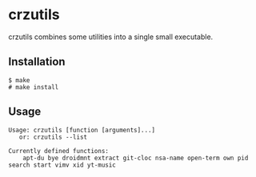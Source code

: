 # crzutils

crzutils combines some utilities into a single small executable.

## Installation

```
$ make
# make install
```

## Usage

```
Usage: crzutils [function [arguments]...]
   or: crzutils --list

Currently defined functions:
	apt-du bye droidmnt extract git-cloc nsa-name open-term own pid search start vimv xid yt-music
```

